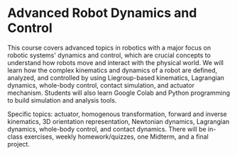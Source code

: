# Advanced Robot Dynamics and Control

This course covers advanced topics in robotics with a major focus on robotic systems' dynamics and control, which are crucial concepts to understand how robots move and interact with the physical world. We will learn how the complex kinematics and dynamics of a robot are defined, analyzed, and controlled by using Liegroup-based kinematics, Lagrangian dynamics, whole-body control, contact simulation, and actuator mechanism. Students will also learn Google Colab and Python programming to build simulation and analysis tools. 

Specific topics: actuator, homogenous transformation, forward and inverse kinematics, 3D orientation representation, Newtonian dynamics, Lagrangian dynamics, whole-body control, and contact dynamics. There will be in-class exercises, weekly homework/quizzes, one Midterm, and a final project. 
